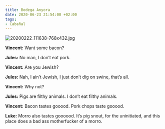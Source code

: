 ```yaml
---
title: Bodega Anyora
date: 2020-06-23 21:54:00 +02:00
tags:
- Cabañal
---
```


![20200222_111638-768x432.jpg](/uploads/20200222_111638-768x432.jpg)

**Vincent:**
Want some bacon?

**Jules:**
No man, I don’t eat pork.

**Vincent:**
Are you Jewish?

**Jules:**
Nah, I ain’t Jewish, I just don’t dig on swine, that’s all.

**Vincent:**
Why not?

**Jules:**
Pigs are filthy animals. I don’t eat filthy animals.

**Vincent:**
Bacon tastes gooood. Pork chops taste gooood.

**Luke:** Morro also tastes goooood. It’s pig snout, for the uninitiated, and this place does a bad ass motherfucker of a morro.